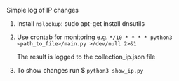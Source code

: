 Simple log of IP changes
1. Install `nslookup`: sudo apt-get install dnsutils


2. Use crontab for monitoring
    e.g. `*/10 * * * * python3 <path_to_file>/main.py >/dev/null 2>&1`

    The result is logged to the collection_ip.json file

3. To show changes run $ `python3 show_ip.py`
